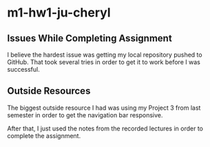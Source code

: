 # m1-hw1-ju-cheryl

## Issues While Completing Assignment
I believe the hardest issue was getting my local repository pushed to GitHub. That took several tries in order to get it to work before I was successful.

## Outside Resources
The biggest outside resource I had was using my Project 3 from last semester in order to get the navigation bar responsive.

After that, I just used the notes from the recorded lectures in order to complete the assignment.
